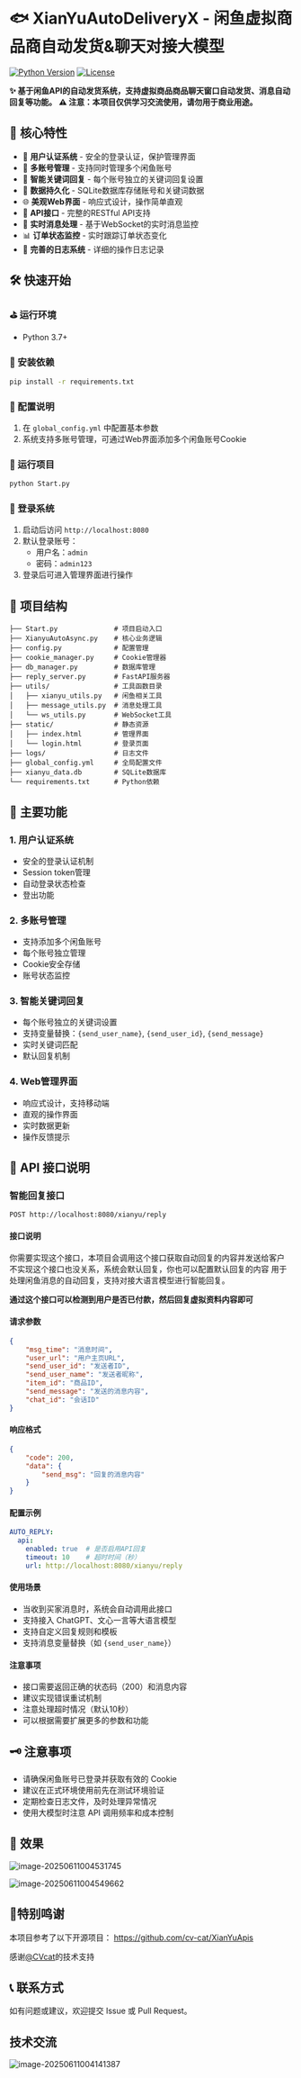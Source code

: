 # 🐟 XianYuAutoDeliveryX - 闲鱼虚拟商品商自动发货&聊天对接大模型

[![Python Version](https://img.shields.io/badge/python-3.7%2B-blue)](https://www.python.org/)
[![License](https://img.shields.io/badge/license-MIT-green)](LICENSE)

**✨ 基于闲鱼API的自动发货系统，支持虚拟商品商品聊天窗口自动发货、消息自动回复等功能。**
**⚠️ 注意：本项目仅供学习交流使用，请勿用于商业用途。**

## 🌟 核心特性

- 🔐 **用户认证系统** - 安全的登录认证，保护管理界面
- 👥 **多账号管理** - 支持同时管理多个闲鱼账号
- 🎯 **智能关键词回复** - 每个账号独立的关键词回复设置
- 💾 **数据持久化** - SQLite数据库存储账号和关键词数据
- 🌐 **美观Web界面** - 响应式设计，操作简单直观
- 📡 **API接口** - 完整的RESTful API支持
- 🔄 **实时消息处理** - 基于WebSocket的实时消息监控
- 📊 **订单状态监控** - 实时跟踪订单状态变化
- 📝 **完善的日志系统** - 详细的操作日志记录

## 🛠️ 快速开始

### ⛳ 运行环境
- Python 3.7+

### 🎯 安装依赖
```bash
pip install -r requirements.txt
```

### 🎨 配置说明
1. 在 `global_config.yml` 中配置基本参数
2. 系统支持多账号管理，可通过Web界面添加多个闲鱼账号Cookie

### 🚀 运行项目
```bash
python Start.py
```

### 🔐 登录系统
1. 启动后访问 `http://localhost:8080`
2. 默认登录账号：
   - 用户名：`admin`
   - 密码：`admin123`
3. 登录后可进入管理界面进行操作

## 📁 项目结构
```
├── Start.py              # 项目启动入口
├── XianyuAutoAsync.py    # 核心业务逻辑
├── config.py             # 配置管理
├── cookie_manager.py     # Cookie管理器
├── db_manager.py         # 数据库管理
├── reply_server.py       # FastAPI服务器
├── utils/                # 工具函数目录
│   ├── xianyu_utils.py   # 闲鱼相关工具
│   ├── message_utils.py  # 消息处理工具
│   └── ws_utils.py       # WebSocket工具
├── static/               # 静态资源
│   ├── index.html        # 管理界面
│   └── login.html        # 登录页面
├── logs/                 # 日志文件
├── global_config.yml     # 全局配置文件
├── xianyu_data.db        # SQLite数据库
└── requirements.txt      # Python依赖
```

## 🎯 主要功能

### 1. 用户认证系统
- 安全的登录认证机制
- Session token管理
- 自动登录状态检查
- 登出功能

### 2. 多账号管理
- 支持添加多个闲鱼账号
- 每个账号独立管理
- Cookie安全存储
- 账号状态监控

### 3. 智能关键词回复
- 每个账号独立的关键词设置
- 支持变量替换：`{send_user_name}`, `{send_user_id}`, `{send_message}`
- 实时关键词匹配
- 默认回复机制

### 4. Web管理界面
- 响应式设计，支持移动端
- 直观的操作界面
- 实时数据更新
- 操作反馈提示

## 🔌 API 接口说明

### 智能回复接口
`POST http://localhost:8080/xianyu/reply`

#### 接口说明
你需要实现这个接口，本项目会调用这个接口获取自动回复的内容并发送给客户
不实现这个接口也没关系，系统会默认回复，你也可以配置默认回复的内容
用于处理闲鱼消息的自动回复，支持对接大语言模型进行智能回复。

**通过这个接口可以检测到用户是否已付款，然后回复虚拟资料内容即可**
#### 请求参数
```json
{
    "msg_time": "消息时间",
    "user_url": "用户主页URL",
    "send_user_id": "发送者ID",
    "send_user_name": "发送者昵称",
    "item_id": "商品ID",
    "send_message": "发送的消息内容",
    "chat_id": "会话ID"
}
```

#### 响应格式
```json
{
    "code": 200,
    "data": {
        "send_msg": "回复的消息内容"
    }
}
```

#### 配置示例
```yaml
AUTO_REPLY:
  api:
    enabled: true  # 是否启用API回复
    timeout: 10    # 超时时间（秒）
    url: http://localhost:8080/xianyu/reply
```

#### 使用场景
- 当收到买家消息时，系统会自动调用此接口
- 支持接入 ChatGPT、文心一言等大语言模型
- 支持自定义回复规则和模板
- 支持消息变量替换（如 `{send_user_name}`）

#### 注意事项
- 接口需要返回正确的状态码（200）和消息内容
- 建议实现错误重试机制
- 注意处理超时情况（默认10秒）
- 可以根据需要扩展更多的参数和功能

## 🗝️ 注意事项
- 请确保闲鱼账号已登录并获取有效的 Cookie
- 建议在正式环境使用前先在测试环境验证
- 定期检查日志文件，及时处理异常情况
- 使用大模型时注意 API 调用频率和成本控制

## 📝 效果


![image-20250611004531745](https://typeropic.oss-cn-beijing.aliyuncs.com/cp/image-20250611004531745.png)

![image-20250611004549662](https://typeropic.oss-cn-beijing.aliyuncs.com/cp/image-20250611004549662.png)

## 🧸特别鸣谢

本项目参考了以下开源项目： https://github.com/cv-cat/XianYuApis

感谢[@CVcat](https://github.com/cv-cat)的技术支持

## 📞 联系方式
如有问题或建议，欢迎提交 Issue 或 Pull Request。

## 技术交流

![image-20250611004141387](https://typeropic.oss-cn-beijing.aliyuncs.com/cp/image-20250611004141387.png)
